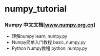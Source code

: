 # numpy_tutorial
### Numpy 中文文档[www.numpy.org.cn]
* 理解numpy                                   learn_numpy.py
* Numpy简单入门教程                           basic_numpy.py
* Python Numpy教程                            python_numpy.py
